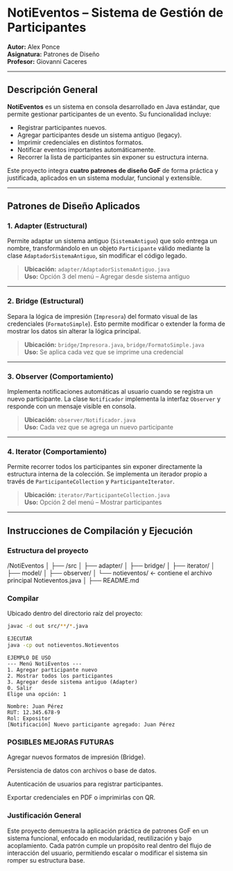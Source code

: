 #  NotiEventos – Sistema de Gestión de Participantes

**Autor:** Alex Ponce  
**Asignatura:** Patrones de Diseño  
**Profesor:** Giovanni Caceres  

---

## Descripción General

**NotiEventos** es un sistema en consola desarrollado en Java estándar, que permite gestionar participantes de un evento. Su funcionalidad incluye:

- Registrar participantes nuevos.
- Agregar participantes desde un sistema antiguo (legacy).
- Imprimir credenciales en distintos formatos.
- Notificar eventos importantes automáticamente.
- Recorrer la lista de participantes sin exponer su estructura interna.

Este proyecto integra **cuatro patrones de diseño GoF** de forma práctica y justificada, aplicados en un sistema modular, funcional y extensible.

---

##  Patrones de Diseño Aplicados

### 1. **Adapter** (Estructural)

Permite adaptar un sistema antiguo (`SistemaAntiguo`) que solo entrega un nombre, transformándolo en un objeto `Participante` válido mediante la clase `AdaptadorSistemaAntiguo`, sin modificar el código legado.

> **Ubicación:** `adapter/AdaptadorSistemaAntiguo.java`  
> **Uso:** Opción 3 del menú – Agregar desde sistema antiguo

---

### 2. **Bridge** (Estructural)

Separa la lógica de impresión (`Impresora`) del formato visual de las credenciales (`FormatoSimple`). Esto permite modificar o extender la forma de mostrar los datos sin alterar la lógica principal.

> **Ubicación:** `bridge/Impresora.java`, `bridge/FormatoSimple.java`  
> **Uso:** Se aplica cada vez que se imprime una credencial

---

### 3. **Observer** (Comportamiento)

Implementa notificaciones automáticas al usuario cuando se registra un nuevo participante. La clase `Notificador` implementa la interfaz `Observer` y responde con un mensaje visible en consola.

> **Ubicación:** `observer/Notificador.java`  
> **Uso:** Cada vez que se agrega un nuevo participante

---

### 4. **Iterator** (Comportamiento)

Permite recorrer todos los participantes sin exponer directamente la estructura interna de la colección. Se implementa un iterador propio a través de `ParticipanteCollection` y `ParticipanteIterator`.

> **Ubicación:** `iterator/ParticipanteCollection.java`  
> **Uso:** Opción 2 del menú – Mostrar participantes

---

## Instrucciones de Compilación y Ejecución

### Estructura del proyecto

/NotiEventos
│
├── /src
│ ├── adapter/
│ ├── bridge/
│ ├── iterator/
│ ├── model/
│ ├── observer/
│ └── notieventos/ ← contiene el archivo principal Notieventos.java
│
├── README.md

###  Compilar

Ubicado dentro del directorio raíz del proyecto:

```bash
javac -d out src/**/*.java

EJECUTAR
java -cp out notieventos.Notieventos
````

````
EJEMPLO DE USO
--- Menú NotiEventos ---
1. Agregar participante nuevo
2. Mostrar todos los participantes
3. Agregar desde sistema antiguo (Adapter)
0. Salir
Elige una opción: 1

Nombre: Juan Pérez
RUT: 12.345.678-9
Rol: Expositor
[Notificación] Nuevo participante agregado: Juan Pérez
````


### POSIBLES MEJORAS FUTURAS
Agregar nuevos formatos de impresión (Bridge).

Persistencia de datos con archivos o base de datos.

Autenticación de usuarios para registrar participantes.

Exportar credenciales en PDF o imprimirlas con QR.

### Justificación General
Este proyecto demuestra la aplicación práctica de patrones GoF en un sistema funcional, enfocado en modularidad,
reutilización y bajo acoplamiento. Cada patrón cumple un propósito real dentro del flujo de interacción del usuario,
 permitiendo escalar o modificar el sistema sin romper su estructura base.
